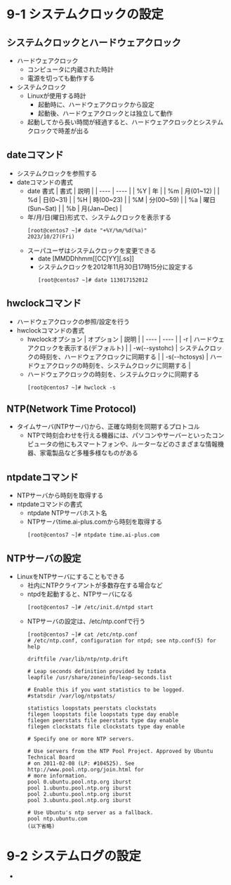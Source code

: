 # 9-1 システムクロックの設定

## システムクロックとハードウェアクロック
- ハードウェアクロック
  - コンピュータに内蔵された時計
  - 電源を切っても動作する
- システムクロック
  - Linuxが使用する時計
    - 起動時に、ハードウェアクロックから設定
    - 起動後、ハードウェアクロックとは独立して動作
  - 起動してから長い時間が経過すると、ハードウェアクロックとシステムクロックで時差が出る

## dateコマンド
- システムクロックを参照する
- dateコマンドの書式
  - date 書式
    | 書式 | 説明 |
    | ---- | ---- |
    | %Y | 年 |
    | %m | 月(01~12) |
    | %d | 日(0~31) |
    | %H | 時(00~23) |
    | %M | 分(00~59) |
    | %a | 曜日(Sun~Sat) |
    | %b | 月(Jan~Dec) |
  - 年/月/日(曜日)形式で、システムクロックを表示する
    ```
    [root@centos7 ~]# date "+%Y/%m/%d(%a)"
    2023/10/27(Fri)
    ```
  - スーパユーザはシステムクロックを変更できる
    - date [MMDDhhmm[[CC]YY][.ss]]
    - システムクロックを2012年11月30日17時15分に設定する
      ```
      [root@centos7 ~]# date 113017152012
      ```

## hwclockコマンド
- ハードウェアクロックの参照/設定を行う
- hwclockコマンドの書式
  - hwclockオプション
    | オプション | 説明 |
    | ---- | ---- |
    | -r | ハードウェアクロックを表示する(デフォルト) |
    | -w(--systohc) | システムクロックの時刻を、ハードウェアクロックに同期する |
    | -s(--hctosys) | ハードウェアクロックの時刻を、システムクロックに同期する |
  - ハードウェアクロックの時刻を、システムクロックに同期する
    ```
    [root@centos7 ~]# hwclock -s
    ```

## NTP(Network Time Protocol)
- タイムサーバ(NTPサーバ)から、正確な時刻を同期するプロトコル
  - NTPで時刻合わせを行える機器には、パソコンやサーバーといったコンピュータの他にもスマートフォンや、ルーターなどのさまざまな情報機器、家電製品など多種多様なものがある
  
## ntpdateコマンド
- NTPサーバから時刻を取得する
- ntpdateコマンドの書式
  - ntpdate NTPサーバホスト名
  - NTPサーバtime.ai-plus.comから時刻を取得する
    ```
    [root@centos7 ~]# ntpdate time.ai-plus.com
    ```

## NTPサーバの設定
- LinuxをNTPサーバにすることもできる
  - 社内にNTPクライアントが多数存在する場合など
  - ntpdを起動すると、NTPサーバになる
    ```
    [root@centos7 ~]# /etc/init.d/ntpd start
    ```
  - NTPサーバの設定は、/etc/ntp.confで行う
    ```
    [root@centos7 ~]# cat /etc/ntp.conf
    # /etc/ntp.conf, configuration for ntpd; see ntp.conf(5) for help

    driftfile /var/lib/ntp/ntp.drift

    # Leap seconds definition provided by tzdata
    leapfile /usr/share/zoneinfo/leap-seconds.list

    # Enable this if you want statistics to be logged.
    #statsdir /var/log/ntpstats/

    statistics loopstats peerstats clockstats
    filegen loopstats file loopstats type day enable
    filegen peerstats file peerstats type day enable
    filegen clockstats file clockstats type day enable

    # Specify one or more NTP servers.

    # Use servers from the NTP Pool Project. Approved by Ubuntu Technical Board
    # on 2011-02-08 (LP: #104525). See http://www.pool.ntp.org/join.html for
    # more information.
    pool 0.ubuntu.pool.ntp.org iburst
    pool 1.ubuntu.pool.ntp.org iburst
    pool 2.ubuntu.pool.ntp.org iburst
    pool 3.ubuntu.pool.ntp.org iburst

    # Use Ubuntu's ntp server as a fallback.
    pool ntp.ubuntu.com
    (以下省略)
    ```

# 9-2 システムログの設定
- 

